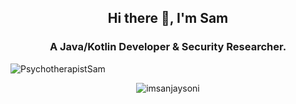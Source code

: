 <h2 align="center"> Hi there 👋, I'm Sam</h2>
<h3 align="center">A Java/Kotlin Developer & Security Researcher.</h3>
<p align="left"> <img src="https://komarev.com/ghpvc/?username=PsychotherapistSam" alt="PsychotherapistSam" /> </p>
<p align="center"> <img src="https://github-readme-stats.vercel.app/api?username=PsychotherapistSam&show_icons=true" alt="imsanjaysoni" /> </p>
<!--
**PsychotherapistSam/PsychotherapistSam** is a ✨ _special_ ✨ repository because its `README.md` (this file) appears on your GitHub profile.

Here are some ideas to get you started:

- 🔭 I’m currently working on ...
- 🌱 I’m currently learning ...
- 👯 I’m looking to collaborate on ...
- 🤔 I’m looking for help with ...
- 💬 Ask me about ...
- 📫 How to reach me: ...
- 😄 Pronouns: ...
- ⚡ Fun fact: ...
-->
